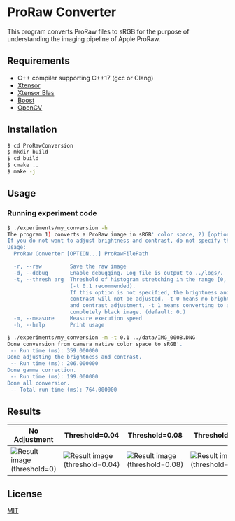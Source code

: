 # ProRaw Converter

This program converts ProRaw files to sRGB for the purpose of understanding the imaging pipeline of Apple ProRaw.

## Requirements
- C++ compiler supporting C++17 (gcc or Clang)
- [Xtensor](https://github.com/xtensor-stack/xtensor)
- [Xtensor Blas](https://github.com/xtensor-stack/xtensor-blas)
- [Boost](https://github.com/boostorg/boost)
- [OpenCV](https://github.com/opencv/opencv)

## Installation
```bash
$ cd ProRawConversion
$ mkdir build
$ cd build
$ cmake ..
$ make -j
```

## Usage
### Running experiment code
```bash
$ ./experiments/my_conversion -h
The program 1) converts a ProRaw image in sRGB' color space, 2) [optional] adjusts the brightness and contrasts, 3) applys gamma correction, and then 4) saves the result in PNG format. 
If you do not want to adjust brightness and contrast, do not specify the -t option or specify -t 0.
Usage:
  ProRaw Converter [OPTION...] ProRawFilePath

  -r, --raw         Save the raw image
  -d, --debug       Enable debugging. Log file is output to ../logs/.
  -t, --thresh arg  Threshold of histogram stretching in the range [0, 1] 
                    (-t 0.1 recommended). 
                    If this option is not specified, the brightness and 
                    contrast will not be adjusted. -t 0 means no brightness 
                    and contrast adjustment, -t 1 means converting to a 
                    completely black image. (default: 0.)
  -m, --measure     Measure execution speed
  -h, --help        Print usage
```

```bash
$ ./experiments/my_conversion -m -t 0.1 ../data/IMG_0008.DNG
Done conversion from camera native color space to sRGB'. 
 -- Run time (ms): 359.000000
Done adjusting the brightness and contrast.
 -- Run time (ms): 206.000000
Done gamma correction.
 -- Run time (ms): 199.000000
Done all conversion.
 -- Total run time (ms): 764.000000
```

## Results
|No Adjustment|Threshold=0.04|Threshold=0.08|Threshold=0.1|Threshold=0.12|
|---|---|---|---|---|
|![Result image (threshold=0)](data/IMG_0008.DNG.cv_srgb_no_adj.png)|![Result image (threshold=0.04)](data/IMG_0008.DNG.cv_srgb_adj_0.040000.png)|![Result image (threshold=0.08)](data/IMG_0008.DNG.cv_srgb_adj_0.080000.png)|![Result image (threshold=0.10)](data/IMG_0008.DNG.cv_srgb_adj_0.100000.png)|![Result image (threshold=0.12)](data/IMG_0008.DNG.cv_srgb_adj_0.120000.png)|

## License

[MIT](https://choosealicense.com/licenses/mit/)